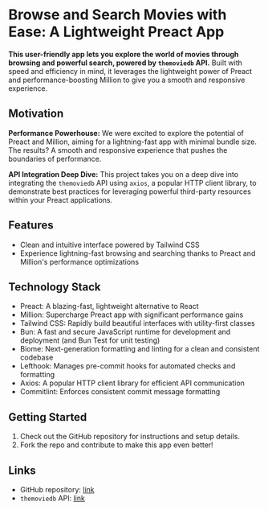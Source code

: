 # Browse and Search Movies with Ease: A Lightweight Preact App

**This user-friendly app lets you explore the world of movies through browsing
and powerful search, powered by `themoviedb` API.** Built with speed and
efficiency in mind, it leverages the lightweight power of Preact and
performance-boosting Million to give you a smooth and responsive experience.

## Motivation

**Performance Powerhouse:** We were excited to explore the potential of Preact
and Million, aiming for a lightning-fast app with minimal bundle size. The
results? A smooth and responsive experience that pushes the boundaries of
performance.

**API Integration Deep Dive:** This project takes you on a deep dive into
integrating the `themoviedb` API using `axios`, a popular HTTP client library,
to demonstrate best practices for leveraging powerful third-party resources
within your Preact applications.

## Features

- Clean and intuitive interface powered by Tailwind CSS
- Experience lightning-fast browsing and searching thanks to Preact and
  Million's performance optimizations

## Technology Stack

- Preact: A blazing-fast, lightweight alternative to React
- Million: Supercharge Preact app with significant performance gains
- Tailwind CSS: Rapidly build beautiful interfaces with utility-first classes
- Bun: A fast and secure JavaScript runtime for development and deployment (and
  Bun Test for unit testing)
- Biome: Next-generation formatting and linting for a clean and consistent codebase
- Lefthook: Manages pre-commit hooks for automated checks and formatting
- Axios: A popular HTTP client library for efficient API communication
- Commitlint: Enforces consistent commit message formatting

## Getting Started

1. Check out the GitHub repository for instructions and setup details.
2. Fork the repo and contribute to make this app even better!

## Links

- GitHub repository: [link](https://github.com/binhtran432k/movie-preact)
- `themoviedb` API: [link](https://developer.themoviedb.org/docs/getting-started)
